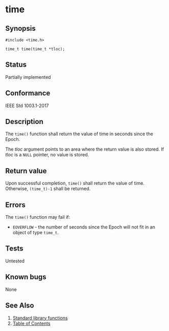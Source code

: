 # time

## Synopsis

`#include <time.h>`

`time_t time(time_t *tloc);`

## Status

Partially implemented

## Conformance

IEEE Std 1003.1-2017

## Description

The `time()` function shall return the value of time in seconds since the Epoch.

The _tloc_ argument points to an area where the return value is also stored. If _tloc_ is a `NULL` pointer, no value is
stored.

## Return value

Upon successful completion, `time()` shall return the value of time. Otherwise, `(time_t)-1` shall be returned.

## Errors

The `time()` function may fail if:

* `EOVERFLOW` - the number of seconds since the Epoch will not fit in an object of type `time_t`.

## Tests

Untested

## Known bugs

None

## See Also

1. [Standard library functions](../README.md)
2. [Table of Contents](../../../README.md)
